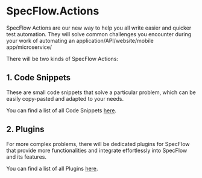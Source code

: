# SpecFlow.Actions

SpecFlow Actions are our new way to help you all write easier and quicker test automation. They will solve common challenges you encounter during your work of automating an application/API/website/mobile app/microservice/

There will be two kinds of SpecFlow Actions: 

## 1. Code Snippets
These are small code snippets that solve a particular problem, which can be easily copy-pasted and adapted to your needs. 

You can find a list of all Code Snippets [here](./CodeSnippets/Readme.md).

## 2. Plugins
For more complex problems, there will be dedicated plugins for SpecFlow that provide more functionalities and integrate effortlessly into SpecFlow and its features.

You can find a list of all Plugins [here](./Plugins/Readme.md).